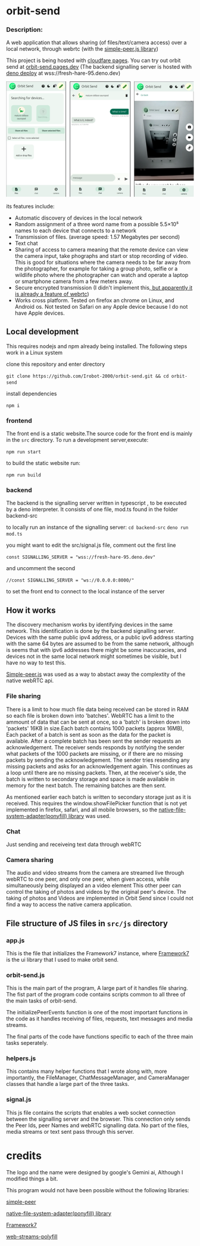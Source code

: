 # orbit-send

### Description:
A web application that allows sharing (of files/text/camera access) over a local network, through webrtc (with the [simple-peer.js library](https://github.com/feross/simple-peer/))

This project is being hosted with [cloudfare pages](https://pages.cloudflare.com/). You can try out orbit send at [orbit-send.pages.dev](http://orbit-send.pages.dev)
(The backend signalling server is hosted with [deno deploy](https://deno.com/deploy) at wss://fresh-hare-95.deno.dev)

![screenshot](./assets-src/screenshot.webp)

its features include:
 * Automatic discovery of devices in the local network
 * Random assignment of a three word name from a possible 5.5×10⁵ names to each device that connects to a network
 * Transmission of files. (average speed: 1.57 Megabytes per second)
 * Text chat
 * Sharing of access to camera meaning that the remote device can view the camera input, take phographs and start or stop recording of video. This is good for situations where the camera needs to be far away from the photographer, for example for taking a group photo, selfie or a wildlife photo where the photographer can watch and operate a laptop or smartphone camera from a few meters away.
 * Secure encrypted transmission (I didn't implement this,[ but apparently it is already a feature of webrtc](https://webrtc-security.github.io/#4.3.))
 * Works cross platform. Tested on firefox an chrome on Linux, and Android os. Not tested on Safari on any Apple device because I do not have Apple devices.

## Local development

This requires nodejs and npm already being installed. The following steps work in a Linux system

clone this repository and enter directory

`git clone https://github.com/Irobot-2000/orbit-send.git && cd orbit-send`

install dependencies 

`npm i`

### frontend
The front end is a static website.The source code for the front end is mainly in the `src` directory. To run a development server,execute:

`npm run start`

to build the static website run:

`npm run build`

### backend
The backend is the signalling server written in typescript , to be executed by a deno interpreter. It consists of one file, mod.ts found in the folder backend-src

to locally run an instance of the signalling server:
`cd backend-src`
`deno run mod.ts`

you might want to edit the src/signal.js file,
comment out the first line

`const SIGNALLING_SERVER = "wss://fresh-hare-95.deno.dev"`

and uncomment the second

`//const SIGNALLING_SERVER = "ws://0.0.0.0:8000/"`

to set the front end to connect to the local instance of the server

## How it works
The discovery mechanism works by identifying devices in the same network. This identification is done by the backend signalling server. Devices with the same public ipv4 address, or a public ipv6 address starting with the same 64 bytes are assumed to be from the same network, although is seems that with ipv6 addresses there might be some inaccuracies, and devices not in the same local network might sometimes be visible, but I have no way to test this.

[Simple-peer.js](https://github.com/feross/simple-peer/) was used as a way to abstact away the complextity of the native webRTC api.

### File sharing
There is a limit to how much file data being received can be stored in RAM so each file is broken down into 'batches'. WebRTC has a limit to the ammount of data that can be sent at once, so a 'batch' is broken down into 'packets' 16KB in size.Each batch contains 1000 packets (approx 16MB), Each packet of a batch is sent as soon as the data for the packet is available. After a complete batch has been sent the sender requests an acknowledgement. The receiver sends responds by notifying the sender what packets of the 1000 packets are missing, or if there are no missing packets by sending the acknowledgement. The sender tries resending any missing packets and asks for an acknowledgement again. This continues as a loop until there are no missing packets. Then, at the receiver's side, the batch is written to secondary storage and space is made available in memory for the next batch. The remaining batches are then sent.

As mentioned earlier each batch is written to secondary storage just as it is received. This requires the window.showFilePicker function that is not yet implemented in firefox, safari, and all mobile browsers, so the [native-file-system-adapter(ponyfill) library](https://www.npmjs.com/package/native-file-system-adapter?activeTab=readme) was used.

### Chat
Just sending and receiveing text data through webRTC

### Camera sharing
The audio and video streams from the camera are streamed live through webRTC to one peer, and only one peer, when given access, while simultaneously being displayed an a video element
This other peer can control the taking of photos and videos by the original peer's device. The taking of photos and Videos are implemented in Orbit Send since I could not find a way to access the native camera application. 

## File structure of JS files in `src/js` directory
### app.js
This is the file that initializes the Framework7 instance, where [Framework7](https://framework7.io/) is the ui library that I used to make orbit send.

### orbit-send.js
This is the main part of the program, A large part of it handles file sharing. The fist part of the program code contains scripts common to all three of the main tasks of orbit-send.

The initializePeerEvents function is one of the most important functions in the code as it handles receiving of files, requests, text messages and media streams.

The final parts of the code have functions specific to each of the three main tasks seperately.

### helpers.js
This contains many helper functions that I wrote along with, more importantly, the FileManager, ChatMessageManager, and CameraManager classes that handle a large part of the three tasks.

### signal.js
This js file contains the scripts that enables a web socket connection between the signalling server and the browser. This connection only sends the Peer Ids, peer Names and webRTC  signalling data. No part of the files, media streams or text sent pass through this server.

#  credits

The logo and the name were designed by google's Gemini ai, Although I modified things a bit.

This program would not have been possible without the following libraries:

[simple-peer](https://github.com/feross/simple-peer/)

[native-file-system-adapter(ponyfill) library](https://www.npmjs.com/package/native-file-system-adapter?activeTab=readme)

[Framework7](https://framework7.io/)

[web-streams-polyfill](https://www.npmjs.com/package/web-streams-polyfill?activeTab=readme)